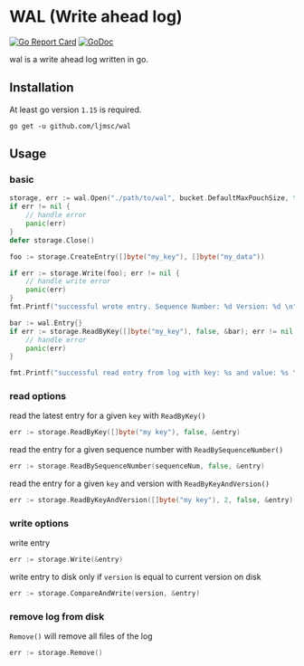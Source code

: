 # WAL (Write ahead log)
[![Go Report Card](https://goreportcard.com/badge/github.com/ljmsc/wal)](https://goreportcard.com/report/github.com/ljmsc/wal)
[![GoDoc](https://godoc.org/github.com/ljmsc/wal?status.svg)](https://pkg.go.dev/mod/github.com/ljmsc/wal?tab=overview)

wal is a write ahead log written in go.

## Installation
At least go version `1.15` is required.
```
go get -u github.com/ljmsc/wal
```

## Usage

### basic
```go
storage, err := wal.Open("./path/to/wal", bucket.DefaultMaxPouchSize, true, nil)
if err != nil {
    // handle error
    panic(err)
}
defer storage.Close()

foo := storage.CreateEntry([]byte("my_key"), []byte("my_data"))

if err := storage.Write(foo); err != nil {
    // handle write error
    panic(err)
}
fmt.Printf("successful wrote entry. Sequence Number: %d Version: %d \n", foo.SequenceNumber(), foo.Version())

bar := wal.Entry{}
if err := storage.ReadByKey([]byte("my_key"), false, &bar); err != nil {
    // handle error
    panic(err)
}

fmt.Printf("successful read entry from log with key: %s and value: %s \n", bar.Key, bar.Data)
```

### read options
read the latest entry for a given `key` with `ReadByKey()`
```go
err := storage.ReadByKey([]byte("my key"), false, &entry)
```

read the entry for a given sequence number with `ReadBySequenceNumber()`
```go
err := storage.ReadBySequenceNumber(sequenceNum, false, &entry)
```

read the entry for a given `key` and version with `ReadByKeyAndVersion()`
```go
err := storage.ReadByKeyAndVersion([]byte("my key"), 2, false, &entry)
```

### write options

write entry
```go
err := storage.Write(&entry)
```

write entry to disk only if `version` is equal to current version on disk
```go
err := storage.CompareAndWrite(version, &entry)
```

### remove log from disk
`Remove()` will remove all files of the log
```go
err := storage.Remove()
```

